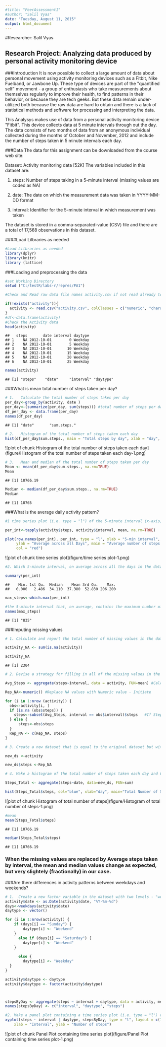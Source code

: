 ```yaml
---
#title: "PeerAssessment1"
#author: "Salil Vyas"
date: "Tuesday, August 11, 2015"
output: html_document
---
```

#Researcher:  Salil Vyas
## Research Project:  Analyzing data produced by personal activity monitoring device

###Introduction
It is now possible to collect a large amount of data about personal movement using activity monitoring devices such as a Fitbit, Nike Fuelband, or Jawbone Up. These type of devices are part of the "quantified self" movement - a group of enthusiasts who take measurements about themselves regularly to improve their health, to find patterns in their behavior, or because they are tech geeks. But these data remain under-utilized both because the raw data are hard to obtain and there is a lack of statistical methods and software for processing and interpreting the data.

This Analysys makes use of data from a personal activity monitoring device "Fitbit". This device collects data at 5 minute intervals through out the day. The data consists of two months of data from an anonymous individual collected during the months of October and November, 2012 and include the number of steps taken in 5 minute intervals each day.

###Data
The data for this assignment can be downloaded from the course web site:

Dataset: Activity monitoring data [52K]
The variables included in this dataset are:

1. steps: Number of steps taking in a 5-minute interval (missing values are coded as NA)

2. date: The date on which the measurement data was taken in YYYY-MM-DD format

3.  interval: Identifier for the 5-minute interval in which measurement was taken

The dataset is stored in a comma-separated-value (CSV) file and there are a total of 17,568 observations in this dataset.

####Load Lilbraries as needed


```r
#Load Lilbraries as needed
library(dplyr)
library(knitr)
library (lattice)
```

###Loading and preprocessing the data

```r
#set Working Directory
setwd ("C:/testR/labs-r/repres/PA1")

#Check and Read raw data file names activity.csv if not read already to save time and processing.

if(!exists("activity")){
  activity <- read.csv("activity.csv", colClasses = c("numeric", "character",                                                 "numeric"))
}
#df<-data.frame(activity)
#Check the Activity data
head(activity)
```

```
##   steps       date interval daytype
## 1    NA 2012-10-01        0 Weekday
## 2    NA 2012-10-01        5 Weekday
## 3    NA 2012-10-01       10 Weekday
## 4    NA 2012-10-01       15 Weekday
## 5    NA 2012-10-01       20 Weekday
## 6    NA 2012-10-01       25 Weekday
```

```r
names(activity)
```

```
## [1] "steps"    "date"     "interval" "daytype"
```


###What is mean total number of steps taken per day?

```r
# 1.   Calculate the total number of steps taken per day
per_day<-group_by(activity, date )
per_day<-(summarize(per_day, sum(steps))) #total number of steps per day
df_per_day <- data.frame(per_day)
names(df_per_day)
```

```
## [1] "date"       "sum.steps."
```


```r
# 2.   Histogram of the total number of steps taken each day
hist(df_per_day$sum.steps., main = "Total steps by day", xlab = "day", col = "blue")
```

![plot of chunk Histogram of the total number of steps taken each day](figure/Histogram of the total number of steps taken each day-1.png) 



```r
# 3.   Mean and median of the total number of steps taken per day
Mean <- mean(df_per_day$sum.steps., na.rm=TRUE)
Mean
```

```
## [1] 10766.19
```

```r
Median <- median(df_per_day$sum.steps., na.rm=TRUE)
Median
```

```
## [1] 10765
```

###What is the average daily activity pattern?

```r
#1 time series plot (i.e. type = "l") of the 5-minute interval (x-axis) and the average number of steps taken

per_int<-tapply(activity$steps, activity$interval, mean, na.rm=TRUE)

plot(row.names(per_int), per_int, type = "l", xlab = "5-min interval", 
     ylab = "Average across all Days", main = "Average number of steps taken", 
     col = "red")
```

![plot of chunk time series plot](figure/time series plot-1.png) 


```r
#2. Which 5-minute interval, on average across all the days in the dataset, contains the maximum number of steps?

summary(per_int)
```

```
##    Min. 1st Qu.  Median    Mean 3rd Qu.    Max. 
##   0.000   2.486  34.110  37.380  52.830 206.200
```

```r
max_steps<-which.max(per_int)

#the 5-minute interval that, on average, contains the maximum number of steps is
names(max_steps)
```

```
## [1] "835"
```

###Imputing missing values

```r
# 1. Calculate and report the total number of missing values in the dataset (i.e. the total number of rows with NAs)

activity_NA <- sum(is.na(activity))

activity_NA
```

```
## [1] 2304
```


```r
# 2. Devise a strategy for filling in all of the missing values in the dataset. 

Avg_Steps <- aggregate(steps~interval, data = activity, FUN=mean) #Calculate Average Steps by interval

Rep_NA<-numeric() #Replace NA values with Numeric value - Initiate

for (i in 1:nrow (activity)) {             
  obs<-activity[i, ]
  if (is.na (obs$steps)) {
    steps<-subset(Avg_Steps, interval == obs$interval)$steps   #If Steps=NA then replace the value with Average Steps for the interval
  } else {
      steps<-obs$steps
  }
  Rep_NA <- c(Rep_NA, steps)
}
```



```r
# 3. Create a new dataset that is equal to the original dataset but with missing data filled in

new_ds <-activity

new_ds$steps <-Rep_NA
```


```r
# 4. Make a histogram of the total number of steps taken each day and Calculate and report the mean and median total number of steps taken per day. 

Steps_Total <- aggregate(steps~date, data=new_ds, FUN=sum)

hist(Steps_Total$steps, col="blue", xlab="day", main="Total Number of Steps Taken Each Day after imputing missing values")
```

![plot of chunk Histogram of total number of steps](figure/Histogram of total number of steps-1.png) 

```r
#mean
mean(Steps_Total$steps)
```

```
## [1] 10766.19
```

```r
median(Steps_Total$steps)
```

```
## [1] 10766.19
```

### When the missing values are replaced by Average steps taken by interval, the mean and median values change as expected, but very slightely (fractionally) in our case.


###Are there differences in activity patterns between weekdays and weekends?

```r
# 1.  Create a new factor variable in the dataset with two levels - "weekday" and "weekend" indicating whether a given date is a weekday or weekend day.
activity$date <- as.Date(activity$date, "%Y-%m-%d")
days<-weekdays(activity$date)
daytype <- vector()

for (i in 1:nrow(activity)) {
    if (days[i] == "Sunday") {
        daytype[i] <- "Weekend"
    }
      else if (days[i] == "Saturday") {
        daytype[i] <- "Weekend"
    }
        
      else {
        daytype[i] <- "Weekday"
  }
}

activity$daytype <- daytype
activity$daytype <- factor(activity$daytype)



stepsByDay <- aggregate(steps ~ interval + daytype, data = activity, mean)
names(stepsByDay) <- c("interval", "daytype", "steps")
```




```r
#2. Make a panel plot containing a time series plot (i.e. type = "l") of the 5-minute interval (x-axis) and the average number of steps taken, averaged across all weekday days or weekend days (y-axis). See the README file in the GitHub repository to see an example of what this plot should look like using simulated data.
xyplot(steps ~ interval | daytype, stepsByDay, type = "l", layout = c(1, 2), 
    xlab = "Interval", ylab = "Number of steps")
```

![plot of chunk Panel Plot containing time series plot](figure/Panel Plot containing time series plot-1.png) 

